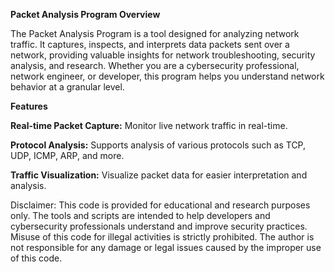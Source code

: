 **Packet Analysis Program
Overview**

The Packet Analysis Program is a tool designed for analyzing network traffic. It captures, inspects, and interprets data packets sent over a network, providing valuable insights for network troubleshooting, security analysis, and research. Whether you are a cybersecurity professional, network engineer, or developer, this program helps you understand network behavior at a granular level.

**Features**

**Real-time Packet Capture:** Monitor live network traffic in real-time.

**Protocol Analysis:** Supports analysis of various protocols such as TCP, UDP, ICMP, ARP, and more.

**Traffic Visualization:** Visualize packet data for easier interpretation and analysis.



Disclaimer: This code is provided for educational and research purposes only. The tools and scripts are intended to help developers and cybersecurity professionals understand and improve security practices. Misuse of this code for illegal activities is strictly prohibited. The author is not responsible for any damage or legal issues caused by the improper use of this code.


